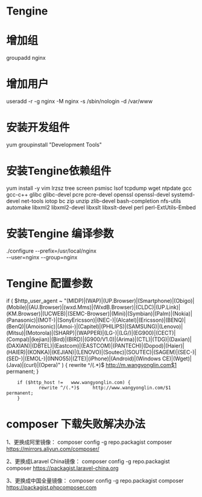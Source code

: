 # Tengine
# 增加组
  groupadd nginx
# 增加用户
  useradd -r -g nginx -M nginx -s /sbin/nologin -d /var/www
# 安装开发组件
  yum groupinstall "Development Tools"
# 安装Tengine依赖组件
  yum install -y vim lrzsz tree screen psmisc lsof tcpdump wget  ntpdate  gcc gcc-c++ glibc glibc-devel pcre pcre-devel openssl  openssl-devel systemd-devel net-tools iotop bc  zip unzip zlib-devel bash-completion nfs-utils automake libxml2  libxml2-devel libxslt libxslt-devel perl perl-ExtUtils-Embed

# 安装Tengine 编译参数
./configure --prefix=/usr/local/nginx  \
       --user=nginx   --group=nginx 
# Tengine 配置参数

if ( $http_user_agent ~ "(MIDP)|(WAP)|(UP.Browser)|(Smartphone)|(Obigo)|(Mobile)|(AU.Browser)|(wxd.Mms)|(WxdB.Browser)|(CLDC)|(UP.Link)|(KM.Browser)|(UCWEB)|(SEMC-Browser)|(Mini)|(Symbian)|(Palm)|(Nokia)|(Panasonic)|(MOT-)|(SonyEricsson)|(NEC-)|(Alcatel)|(Ericsson)|(BENQ)|(BenQ)|(Amoisonic)|(Amoi-)|(Capitel)|(PHILIPS)|(SAMSUNG)|(Lenovo)|(Mitsu)|(Motorola)|(SHARP)|(WAPPER)|(LG-)|(LG/)|(EG900)|(CECT)|(Compal)|(kejian)|(Bird)|(BIRD)|(G900/V1.0)|(Arima)|(CTL)|(TDG)|(Daxian)|(DAXIAN)|(DBTEL)|(Eastcom)|(EASTCOM)|(PANTECH)|(Dopod)|(Haier)|(HAIER)|(KONKA)|(KEJIAN)|(LENOVO)|(Soutec)|(SOUTEC)|(SAGEM)|(SEC-)|(SED-)|(EMOL-)|(INNO55)|(ZTE)|(iPhone)|(Android)|(Windows CE)|(Wget)|(Java)|(curl)|(Opera)" ) {
				rewrite  ^/(.*)$	http://m.wangyonglin.com$1 permanent;
			}
			
		if ($http_host !=	www.wangyonglin.com) {
				rewrite ^/(.*)$		http://www.wangyonglin.com/$1 permanent;
		}
    
# composer 下载失败解决办法
1、更换成阿里镜像：
composer config -g repo.packagist composer https://mirrors.aliyun.com/composer/

2、更换成Laravel China镜像：
composer config -g repo.packagist composer https://packagist.laravel-china.org

3、更换成中国全量镜像：
composer config -g repo.packagist composer https://packagist.phpcomposer.com
